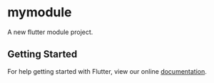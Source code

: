 # mymodule

A new flutter module project.

## Getting Started

For help getting started with Flutter, view our online
[documentation](https://flutter.io/).
